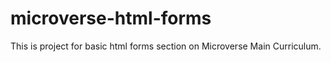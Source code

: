 # microverse-html-forms
This is project for basic html forms section on Microverse Main Curriculum.
